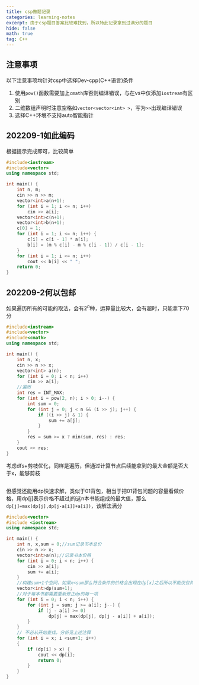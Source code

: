 ```yaml
---
title: csp做题记录
categories: learning-notes
excerpt: 由于csp题目答案比较难找到，所以特此记录拿到过满分的题目
hide: false
math: true
tag: C++
---
```

## 注意事项
以下注意事项均针对csp中选择Dev-cpp(C++语言)条件
1. 使用`pow()`函数需要加上`cmath`库否则编译错误，与在vs中仅添加`iostream`有区别
2. 二维数组声明时注意空格如`vector<vector<int> >`，写为`>>`出现编译错误
3. 选择C++环境不支持auto智能指针

## 202209-1如此编码
根据提示完成即可，比较简单
```C++
#include<iostream>
#include<vector>
using namespace std;

int main() {
	int n, m;
	cin >> n >> m;
	vector<int>a(n+1);
	for (int i = 1; i <= n; i++)
		cin >> a[i];
	vector<int>c(n+1);
	vector<int>b(n+1);
	c[0] = 1;
	for (int i = 1; i <= n; i++) {
		c[i] = c[i - 1] * a[i];
		b[i] = (m % c[i] - m % c[i - 1]) / c[i - 1];
	}
	for (int i = 1; i <= n; i++)
		cout << b[i] << " ";
	return 0;
}
```

## 202209-2何以包邮
如果遍历所有的可能的取法，会有$2^{n}$种，运算量比较大，会有超时，只能拿下70分
```C++
#include<iostream>
#include<vector>
#include<cmath>
using namespace std;

int main() {
	int n, x;
	cin >> n >> x;
	vector<int> a(n);
	for (int i = 0; i < n; i++)
		cin >> a[i];
	//遍历
	int res = INT_MAX;
	for (int i = pow(2, n); i > 0; i--) {
		int sum = 0;
		for (int j = 0; j < n && (i >> j); j++) {
			if ((i >> j) & 1) {
				sum += a[j];
			}
		}
		res = sum >= x ? min(sum, res) : res;
	}
	cout << res;
}
```
考虑dfs+剪枝优化，同样是遍历，但通过计算节点后续能拿到的最大金额是否大于x，能够剪枝
```C++

```
但感觉还能用dp快速求解，类似于01背包，相当于把01背包问题的容量看做价格，用dp[j]表示价格不超过j的这n本书能组成的最大值，那么`dp[j]=max(dp[j],dp[j-a[i]]+a[i])`，该解法满分
```C++
#include<vector>
#include <iostream>
using namespace std; 

int main() {
	int n, x,sum = 0;//sum记录书本总价
	cin >> n >> x;
	vector<int>a(n);//记录书本价格
	for (int i = 0; i < n; i++) {
		cin >> a[i];
		sum += a[i];
	}
	//构建sum+1个空间，如果x<sum那么符合条件的价格会出现在dp[x]之后所以不能仅仅构建x+1个空间，如果x=sum那么dp[x]就是符合条件的答案
	vector<int>dp(sum+1);
	//对于每本书都需要重新修正dp的每一项
	for (int i = 0; i < n; i++) {
		for (int j = sum; j >= a[i]; j--) {
			if (j - a[i] >= 0)
				dp[j] = max(dp[j], dp[j - a[i]] + a[i]);
		}
	}
	// 不必从开始查找，分析见上述注释
	for (int i = x; i <sum+1; i++)
	{
		if (dp[i] > x) {
			cout << dp[i];
			return 0;
		}
	}
}
```